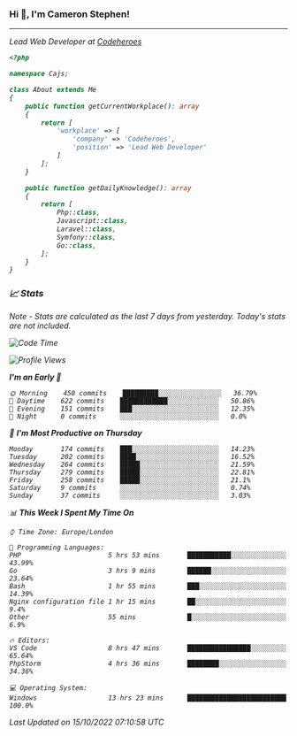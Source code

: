 ### Hi 👋, I'm Cameron Stephen!
<hr>
<p><em>Lead Web Developer at <a href="https://codeheroes.co.uk">Codeheroes</a></p>


```php
<?php

namespace Cajs;

class About extends Me
{
    public function getCurrentWorkplace(): array
    {
        return [
            'workplace' => [
                'company' => 'Codeheroes',
                'position' => 'Lead Web Developer'
            ]
        ];
    }

    public function getDailyKnowledge(): array
    {
        return [
            Php::class,
            Javascript::class,
            Laravel::class,
            Symfony::class,
            Go::class,
        ];
    }
}
```

### 📈 Stats
<p><em>Note - Stats are calculated as the last 7 days from yesterday. Today's stats are not included.</em></p>


<!--START_SECTION:waka-->
![Code Time](http://img.shields.io/badge/Code%20Time-3%2C165%20hrs%2036%20mins-blue)

![Profile Views](http://img.shields.io/badge/Profile%20Views-0-blue)

**I'm an Early 🐤** 

```text
🌞 Morning    450 commits    █████████░░░░░░░░░░░░░░░░   36.79% 
🌆 Daytime    622 commits    ████████████░░░░░░░░░░░░░   50.86% 
🌃 Evening    151 commits    ███░░░░░░░░░░░░░░░░░░░░░░   12.35% 
🌙 Night      0 commits      ░░░░░░░░░░░░░░░░░░░░░░░░░   0.0%

```
📅 **I'm Most Productive on Thursday** 

```text
Monday       174 commits    ███░░░░░░░░░░░░░░░░░░░░░░   14.23% 
Tuesday      202 commits    ████░░░░░░░░░░░░░░░░░░░░░   16.52% 
Wednesday    264 commits    █████░░░░░░░░░░░░░░░░░░░░   21.59% 
Thursday     279 commits    █████░░░░░░░░░░░░░░░░░░░░   22.81% 
Friday       258 commits    █████░░░░░░░░░░░░░░░░░░░░   21.1% 
Saturday     9 commits      ░░░░░░░░░░░░░░░░░░░░░░░░░   0.74% 
Sunday       37 commits     ░░░░░░░░░░░░░░░░░░░░░░░░░   3.03%

```


📊 **This Week I Spent My Time On** 

```text
⌚︎ Time Zone: Europe/London

💬 Programming Languages: 
PHP                      5 hrs 53 mins       ███████████░░░░░░░░░░░░░░   43.99% 
Go                       3 hrs 9 mins        ██████░░░░░░░░░░░░░░░░░░░   23.64% 
Bash                     1 hr 55 mins        ███░░░░░░░░░░░░░░░░░░░░░░   14.39% 
Nginx configuration file 1 hr 15 mins        ██░░░░░░░░░░░░░░░░░░░░░░░   9.4% 
Other                    55 mins             █░░░░░░░░░░░░░░░░░░░░░░░░   6.9%

🔥 Editors: 
VS Code                  8 hrs 47 mins       ████████████████░░░░░░░░░   65.64% 
PhpStorm                 4 hrs 36 mins       ████████░░░░░░░░░░░░░░░░░   34.36%

💻 Operating System: 
Windows                  13 hrs 23 mins      █████████████████████████   100.0%

```


 Last Updated on 15/10/2022 07:10:58 UTC
<!--END_SECTION:waka-->

